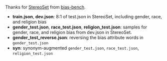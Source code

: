 Thanks for [StereoSet](https://aclanthology.org/2021.acl-long.416/) from [bias-bench](https://github.com/McGill-NLP/bias-bench/tree/main/data/stereoset). 



- **train.json**, **dev.json**: 8:1 of test.json in StereoSet, including gender, race, and religion bias
- **gender_test.json**, **race_test.json**, **religion_test.json**: samples for gender, race, and religion bias from dev.json in StereoSet.
- **gender_test_reverse.json**: reversing the bias attribute words in `gender_test.json`
- **syn**: synonym-augmented `gender_test.json`, `race_test.json`, `religion_test.json`
